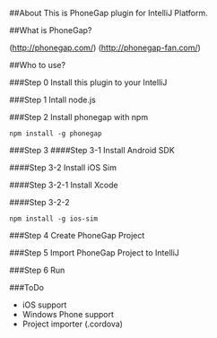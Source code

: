 ##About
This is PhoneGap plugin for IntelliJ Platform.

##What is PhoneGap?

(http://phonegap.com/)
(http://phonegap-fan.com/)

##Who to use?

###Step 0
Install this plugin to your IntelliJ

###Step 1
Intall node.js

###Step 2
Install phonegap with npm
```
npm install -g phonegap
```
###Step 3
####Step 3-1
Install Android SDK

####Step 3-2
Install iOS Sim

####Step 3-2-1
Install Xcode

####Step 3-2-2
```
npm install -g ios-sim
```

###Step 4
Create PhoneGap Project

###Step 5
Import PhoneGap Project to IntelliJ

###Step 6
Run

###ToDo

* iOS support
* Windows Phone support
* Project importer (.cordova)

